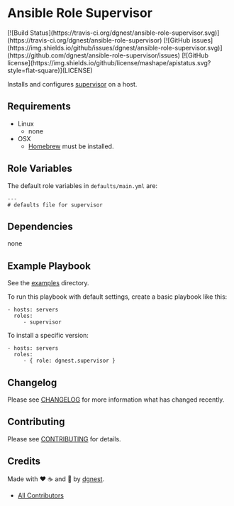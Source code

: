 # Ansible Role Supervisor

<span class="badges" align="center">
[![Build Status](https://travis-ci.org/dgnest/ansible-role-supervisor.svg)](https://travis-ci.org/dgnest/ansible-role-supervisor)
[![GitHub issues](https://img.shields.io/github/issues/dgnest/ansible-role-supervisor.svg)](https://github.com/dgnest/ansible-role-supervisor/issues)
[![GitHub license](https://img.shields.io/github/license/mashape/apistatus.svg?style=flat-square)](LICENSE)
</span>


Installs and configures [supervisor][link-supervisor] on a host.

## Requirements

 - Linux
   - none
 - OSX
   - [Homebrew][link-brew] must be installed.


## Role Variables

The default role variables in `defaults/main.yml` are:

    ---
    # defaults file for supervisor


## Dependencies

none

## Example Playbook

See the [examples](./examples/) directory.

To run this playbook with default settings, create a basic playbook like this:

    - hosts: servers
      roles:
         - supervisor

To install a specific version:

    - hosts: servers
      roles:
         - { role: dgnest.supervisor }


## Changelog

Please see [CHANGELOG](CHANGELOG.md) for more information what has changed recently.

## Contributing

Please see [CONTRIBUTING](CONTRIBUTING.md) for details.

## Credits

Made with :heart: ️:coffee:️ and :pizza: by [dgnest][link-company].

- [All Contributors][link-contributors]

[link-supervisor]: https://supervisord.org/
[link-brew]: http://brew.sh/

<!-- Other -->

[link-company]: https://github.com/dgnest
[link-contributors]: AUTHORS
